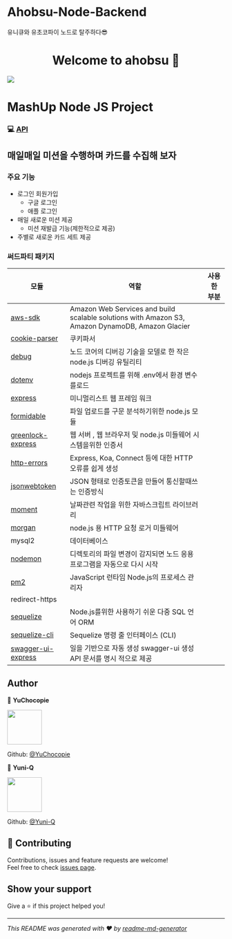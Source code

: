 # Ahobsu-Node-Backend

유니큐와 유초코파이 노드로 탈주하다😎

<h1 align="center">Welcome to ahobsu 👋</h1>
<p>
  <img src="https://img.shields.io/badge/version-1.0.0-blue.svg?cacheSeconds=2592000" />
</p>

# MashUp Node JS Project

### 💻 [API](http://ec2-54-175-1-15.compute-1.amazonaws.com/apiDocs/)

## 매일매일 미션을 수행하며 카드를 수집해 보자

### 주요 기능

- 로그인 회원가입
  - 구글 로그인
  - 애플 로그인
- 매일 새로운 미션 제공
  - 미션 재발급 기능(제한적으로 제공)
- 주별로 새로운 카드 세트 제공

### 써드파티 패키지

| 모듈 | 역할 | 사용한 부분 |
| ---- | ---- | ----------- |
| [aws-sdk](https://github.com/aws/aws-sdk-net) | Amazon Web Services and build scalable solutions with Amazon S3, Amazon DynamoDB, Amazon Glacier |   |
| [cookie-parser](https://github.com/expressjs/cookie-parser) | 쿠키파서 |   |
| [debug](https://www.npmjs.com/package/debug/v/2.6.9) | 노드 코어의 디버깅 기술을 모델로 한 작은 node.js 디버깅 유틸리티 |   |
| [dotenv](https://github.com/motdotla/dotenv) | nodejs 프로젝트를 위해 .env에서 환경 변수를로드 |   |
| [express](https://github.com/expressjs/express) | 미니멀리스트 웹 프레임 워크 |   |
| [formidable](https://github.com/node-formidable/node-formidable) | 파일 업로드를 구문 분석하기위한 node.js 모듈 |   |
| [greenlock-express](https://github.com/stampr/greenlock-express.js/tree/master) | 웹 서버 , 웹 브라우저 및 node.js 미들웨어 시스템을위한 인증서 |   |
| [http-errors](https://github.com/jshttp/http-errors) | Express, Koa, Connect 등에 대한 HTTP 오류를 쉽게 생성 |   |
| [jsonwebtoken](https://github.com/auth0/node-jsonwebtoken) | JSON 형태로 인증토큰을 만들어 통신할때쓰는 인증방식 |   |
| [moment](https://github.com/moment/moment) | 날짜관련 작업을 위한 자바스크립트 라이브러리 |   |
| [morgan](https://github.com/expressjs/morgan)| node.js 용 HTTP 요청 로거 미들웨어 |   |
| mysql2 | 데이터베이스 |   |
| [nodemon](https://github.com/remy/nodemon) | 디렉토리의 파일 변경이 감지되면 노드 응용 프로그램을 자동으로 다시 시작 |   |
| [pm2](https://github.com/Unitech/pm2) | JavaScript 런타임 Node.js의 프로세스 관리자 |   |
| redirect-https |   |   |
| [sequelize](https://github.com/sequelize/sequelize) | Node.js를위한 사용하기 쉬운 다중 SQL 언어 ORM  |   |
| [sequelize-cli](https://github.com/sequelize/cli) | Sequelize 명령 줄 인터페이스 (CLI) |   |
| [swagger-ui-express](https://www.npmjs.com/package/swagger-ui-express) | 일을 기반으로 자동 생성 swagger-ui 생성 API 문서를 명시 적으로 제공 |   |

## Author

👤 **YuChocopie**

<img src="https://avatars2.githubusercontent.com/u/18034145?s=460&v=4" width=80/>

Github: [@YuChocopie](https://github.com/YuChocopie)

👤 **Yuni-Q**

<img src="https://avatars0.githubusercontent.com/u/18049757?s=460&v=4" width=80/>

Github: [@Yuni-Q](https://github.com/Yuni-Q)

## 🤝 Contributing

Contributions, issues and feature requests are welcome!<br />Feel free to check [issues page](https://github.com/mash-up-kr/Ahobsu-Node-Backend/issues).

## Show your support

Give a ⭐️ if this project helped you!

---

_This README was generated with ❤️ by [readme-md-generator](https://github.com/kefranabg/readme-md-generator)_
